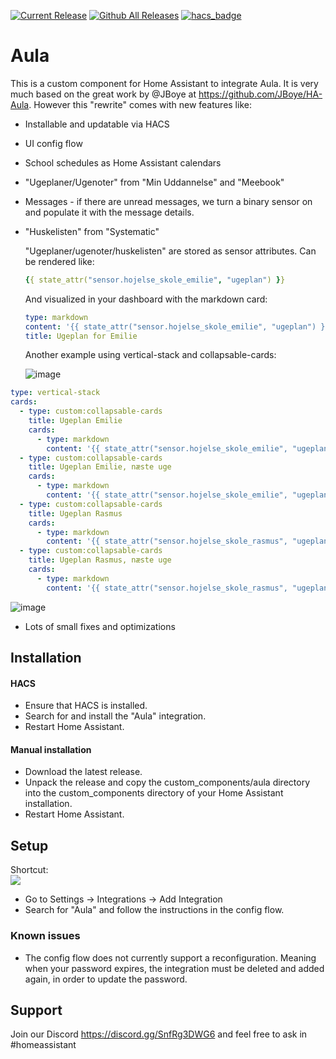 [![Current Release](https://img.shields.io/github/release/scaarup/aula/all.svg?style=plastic)](https://github.com/scaarup/aula/releases) [![Github All Releases](https://img.shields.io/github/downloads/scaarup/aula/total.svg?style=plastic)](https://github.com/scaarup/aula/releases) [![hacs_badge](https://img.shields.io/badge/HACS-Default-41BDF5.svg?style=plastic)](https://github.com/hacs/integration)

# Aula

This is a custom component for Home Assistant to integrate Aula. It is very much based on the great work by @JBoye at https://github.com/JBoye/HA-Aula. However this "rewrite" comes with new features like:

- Installable and updatable via HACS
- UI config flow
- School schedules as Home Assistant calendars
- "Ugeplaner/Ugenoter" from "Min Uddannelse" and "Meebook"
- Messages - if there are unread messages, we turn a binary sensor on and populate it with the message details.
- "Huskelisten" from "Systematic"

  "Ugeplaner/ugenoter/huskelisten" are stored as sensor attributes. Can be rendered like:

  ```yaml
  {{ state_attr("sensor.hojelse_skole_emilie", "ugeplan") }}
  ```
  
  And visualized in your dashboard with the markdown card:

  ```yaml
  type: markdown
  content: '{{ state_attr("sensor.hojelse_skole_emilie", "ugeplan") }}'
  title: Ugeplan for Emilie
  ```

  Another example using vertical-stack and collapsable-cards:
  
  ![image](https://user-images.githubusercontent.com/8055470/200306258-1c9e98ff-75d9-4111-994c-a69833e40c61.png)

```yaml
type: vertical-stack
cards:
  - type: custom:collapsable-cards
    title: Ugeplan Emilie
    cards:
      - type: markdown
        content: '{{ state_attr("sensor.hojelse_skole_emilie", "ugeplan") }}'
  - type: custom:collapsable-cards
    title: Ugeplan Emilie, næste uge
    cards:
      - type: markdown
        content: '{{ state_attr("sensor.hojelse_skole_emilie", "ugeplan_next") }}'
  - type: custom:collapsable-cards
    title: Ugeplan Rasmus
    cards:
      - type: markdown
        content: '{{ state_attr("sensor.hojelse_skole_rasmus", "ugeplan") }}'
  - type: custom:collapsable-cards
    title: Ugeplan Rasmus, næste uge
    cards:
      - type: markdown
        content: '{{ state_attr("sensor.hojelse_skole_rasmus", "ugeplan_next") }}' 
```

   ![image](https://user-images.githubusercontent.com/8055470/199254249-3bf441bc-7dce-4f5d-a809-d119d20a7b2b.png)

- Lots of small fixes and optimizations

## Installation

#### HACS

- Ensure that HACS is installed.
- Search for and install the "Aula" integration.
- Restart Home Assistant.

#### Manual installation

- Download the latest release.
- Unpack the release and copy the custom_components/aula directory into the custom_components directory of your Home Assistant installation.
- Restart Home Assistant.

## Setup

Shortcut:<br>
[![](https://my.home-assistant.io/badges/config_flow_start.svg)](https://my.home-assistant.io/redirect/config_flow_start/?domain=aula)

- Go to Settings -> Integrations -> Add Integration
- Search for "Aula" and follow the instructions in the config flow.

### Known issues

- The config flow does not currently support a reconfiguration. Meaning when your password expires, the integration must be deleted and added again, in order to update the password.

## Support
Join our Discord https://discord.gg/SnfRg3DWG6 and feel free to ask in #homeassistant

